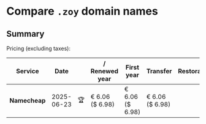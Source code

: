 # Compare `.zoy` domain names

## Summary

Pricing (excluding taxes):

| Service | Date |  | / Renewed year | First year | Transfer | Restoration |
|--|--|--|--|--|--|--|
| **Namecheap** | 2025-06-23 | 🏆 | € 6.06<br>($ 6.98) | € 6.06<br>($ 6.98) | € 6.06<br>($ 6.98) |  |
